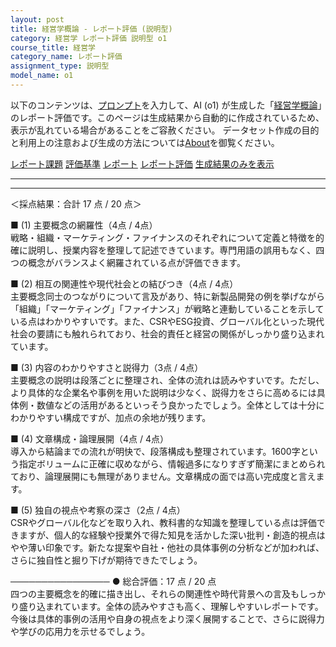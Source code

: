 ```yaml
---
layout: post
title: 経営学概論 - レポート評価 (説明型)
category: 経営学 レポート評価 説明型 o1
course_title: 経営学
category_name: レポート評価
assignment_type: 説明型
model_name: o1
---
```


以下のコンテンツは、[プロンプト](https://github.com/takedatoshiyuki/synthetic_assignments/tree/main/generated/経営学/o1/prompt_レポート評価-説明型.md)を入力して、AI (o1) が生成した「[経営学概論](/contents/経営学/)」のレポート評価です。このページは生成結果から自動的に作成されているため、表示が乱れている場合があることをご容赦ください。
データセット作成の目的と利用上の注意および生成の方法については[About](/About)を御覧ください。

[レポート課題](../レポート課題-説明型)
[評価基準](../評価基準-説明型)
[レポート](../レポート-説明型)
[レポート評価](../レポート評価-説明型)
[生成結果のみを表示](https://github.com/takedatoshiyuki/synthetic_assignments/tree/main/generated/経営学/o1/レポート評価-説明型.md)
  

***
***
  
＜採点結果：合計 17 点 / 20 点＞

■ (1) 主要概念の網羅性（4点 / 4点）  
戦略・組織・マーケティング・ファイナンスのそれぞれについて定義と特徴を的確に説明し、授業内容を整理して記述できています。専門用語の誤用もなく、四つの概念がバランスよく網羅されている点が評価できます。

■ (2) 相互の関連性や現代社会との結びつき（4点 / 4点）  
主要概念同士のつながりについて言及があり、特に新製品開発の例を挙げながら「組織」「マーケティング」「ファイナンス」が戦略と連動していることを示している点はわかりやすいです。また、CSRやESG投資、グローバル化といった現代社会の要請にも触れられており、社会的責任と経営の関係がしっかり盛り込まれています。

■ (3) 内容のわかりやすさと説得力（3点 / 4点）  
主要概念の説明は段落ごとに整理され、全体の流れは読みやすいです。ただし、より具体的な企業名や事例を用いた説明は少なく、説得力をさらに高めるには具体例・数値などの活用があるといっそう良かったでしょう。全体としては十分にわかりやすい構成ですが、加点の余地が残ります。

■ (4) 文章構成・論理展開（4点 / 4点）  
導入から結論までの流れが明快で、段落構成も整理されています。1600字という指定ボリュームに正確に収めながら、情報過多になりすぎず簡潔にまとめられており、論理展開にも無理がありません。文章構成の面では高い完成度と言えます。

■ (5) 独自の視点や考察の深さ（2点 / 4点）  
CSRやグローバル化などを取り入れ、教科書的な知識を整理している点は評価できますが、個人的な経験や授業外で得た知見を活かした深い批判・創造的視点はやや薄い印象です。新たな提案や自社・他社の具体事例の分析などが加われば、さらに独自性と掘り下げが期待できたでしょう。

────────────────
● 総合評価：17 点 / 20 点  
四つの主要概念を的確に描き出し、それらの関連性や時代背景への言及もしっかり盛り込まれています。全体の読みやすさも高く、理解しやすいレポートです。今後は具体的事例の活用や自身の視点をより深く展開することで、さらに説得力や学びの応用力を示せるでしょう。
